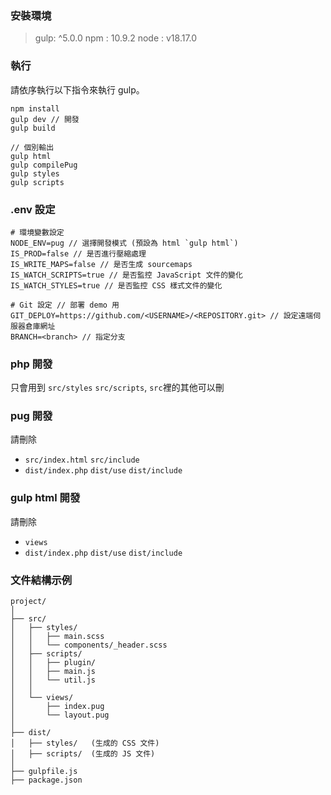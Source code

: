 ### 安裝環境
> gulp: ^5.0.0
> npm : 10.9.2
> node : v18.17.0

### 執行

請依序執行以下指令來執行 gulp。

```
npm install
gulp dev // 開發
gulp build

// 個別輸出
gulp html
gulp compilePug
gulp styles
gulp scripts
```
### .env 設定
```
# 環境變數設定
NODE_ENV=pug // 選擇開發模式 (預設為 html `gulp html`)
IS_PROD=false // 是否進行壓縮處理
IS_WRITE_MAPS=false // 是否生成 sourcemaps
IS_WATCH_SCRIPTS=true // 是否監控 JavaScript 文件的變化
IS_WATCH_STYLES=true // 是否監控 CSS 樣式文件的變化

# Git 設定 // 部署 demo 用
GIT_DEPLOY=https://github.com/<USERNAME>/<REPOSITORY.git> // 設定遠端伺服器倉庫網址
BRANCH=<branch> // 指定分支
```


### php 開發
只會用到 `src/styles`  `src/scripts`, `src`裡的其他可以刪

### pug 開發

請刪除
- `src/index.html` `src/include`
- `dist/index.php` `dist/use` `dist/include`

### gulp html 開發

請刪除 
- `views`
- `dist/index.php` `dist/use` `dist/include`

### 文件結構示例
```
project/
│
├── src/
│   ├── styles/
│   │   ├── main.scss
│   │   └── components/_header.scss
│   ├── scripts/
│   │   ├── plugin/
│   │   ├── main.js
│   │   └── util.js
│   │
│   └── views/
│       ├── index.pug
│       └── layout.pug
│ 
├── dist/
│   ├── styles/   (生成的 CSS 文件)
│   ├── scripts/  (生成的 JS 文件)
│
├── gulpfile.js
├── package.json
```